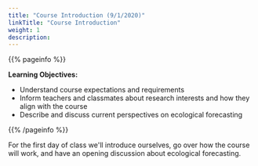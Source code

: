 ```yaml
---
title: "Course Introduction (9/1/2020)"
linkTitle: "Course Introduction"
weight: 1
description:
---
```


{{% pageinfo %}}

**Learning Objectives:**
* Understand course expectations and requirements
* Inform teachers and classmates about research interests and how they align with the course
* Describe and discuss current perspectives on ecological forecasting

{{% /pageinfo %}}

For the first day of class we'll introduce ourselves, go over how the course will work, and have an opening discussion about ecological forecasting.
